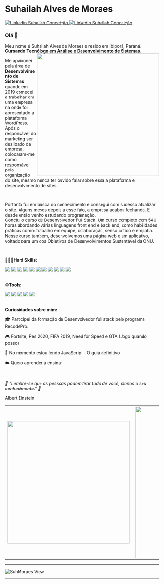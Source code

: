 
# Suhailah Alves de Moraes
  

<p>
  <a href="https://www.linkedin.com/in/suhailah-concei%C3%A7%C3%A3o-43069a150/">
    <img src="https://img.shields.io/badge/LinkedIn-0077B5?style=flat&logo=gmail&logoColor=white" alt ="Linkedin Suhailah Conceição"> <a>
   
 
  <a href="mailto:dev.suhmoraes@gmail.com">
    <img src="https://img.shields.io/badge/Gmail-D14836?style=flat&logo=gmail&logoColor=white" alt ="Linkedin Suhailah Conceição" > 
   </a>   
  </p> 


<h3>Olá 👋</h3>



<p>
  Meu nome é Suhailah Alves de Moraes e resido em Ibiporã, Paraná. <strong>Cursando Tecnólogo em Análise e Desenvolvimento de Sistemas.</strong>
  <br />
  <img align="right" src="https://ik.imagekit.io/fp3xx2hhnq/4880440-removebg-preview_aTroWVORt.png" width="400px"/> 

  Me apaixonei pela área de <strong>Desenvolvimento de Sistemas</strong> quando em 2019 comecei a  trabalhar em uma empresa na onde foi apresentado a plataforma WordPress. Após o responsável do marketing ser desligado da empresa, colocaram-me como responsável pela organização do site, mesmo nunca ter ouvido falar sobre essa a plataforma e desenvolvimento de sites.
  
</p>


<br/>  

<p>
  Portanto fui em busca do conhecimento e consegui com sucesso atualizar o site.  Alguns meses depois a esse fato, a empresa acabou fechando. E desde então venho estudando programação.   
<br/>
Concluí o curso de Desenvolvedor Full Stack. Um curso completo com 540 horas abordando várias linguagens front end e back end, como habilidades práticas como: trabalho em equipe, colaboração, senso crítico e empatia.
<br/>
Nesse curso também, desenvolvemos uma página web e um aplicativo, voltado para um dos Objetivos de Desenvolvimentos Sustentável da ONU.
</p>
<br />


<p><strong>👨🏽‍💻Hard Skills:</strong></p>
<span>
  <img src="https://img.shields.io/badge/HTML-E34F26?style=flat&logo=html5&logoColor=white"/>
  <img src="https://img.shields.io/badge/CSS3-1572B6?style=flat&logo=css3&logoColor=white"/>
  <img src="https://img.shields.io/badge/JavaScript-F7DF1E?style=flat&logo=javascript&logoColor=black"/>
  <img src="https://img.shields.io/badge/Node.js-43853D?style=flat&logo=node.js&logoColor=white" />
  <img src="https://img.shields.io/badge/React-20232A?style=flat&logo=react&logoColor=61DAFB" />
  <img src="https://img.shields.io/badge/React_Native-20232A?style=flat&logo=react&logoColor=61DAFB"/>
  <img src="https://img.shields.io/badge/MySQL-00000F?style=flat&logo=mysql&logoColor=white"/>
  <img src="https://img.shields.io/badge/MongoDB-4EA94B?style=flat&logo=mongodb&logoColor=white"/>
  <img src="https://img.shields.io/badge/Bootstrap-563D7C?style=flat&logo=bootstrap&logoColor=white" />
  <img src="https://img.shields.io/badge/Express.js-404D59?style=flat"/> 
  <img src="https://img.shields.io/badge/Java-ED8B00?style=flat&logo=java&logoColor=white"/>
</span>
<br />
<br />

<p><strong>⚙️Tools:</strong></p>
<span>
  <img src="https://img.shields.io/badge/Ubuntu-E95420?style=flat&logo=ubuntu&logoColor=white"/>
  <img src="https://img.shields.io/badge/Git-FE7A16?style=flat&logo=git&logoColor=white"/>
  <img src="https://img.shields.io/badge/Visual_Studio_Code-3776AB?style=flat&logo=Visual-Studio-Code&logoColor=white"/>  
  <img src="https://img.shields.io/badge/Linux-000000?style=flat&logo=linux&logoColor=yellow"/>
  <img src="https://img.shields.io/badge/Eclipse-430098?style=flat&logo=eclipse&logoColor=white"/>  
</span>
<br /> 
<br />


<p><strong>Curiosidades sobre mim:</strong></p>
<p>🎓 Participei da formação de Desenvolvedor full stack pelo programa RecodePro.</p>
<p>🎮 Fortnite, Pes 2020, FIFA 2019, Need for Speed e GTA (Jogo quando posso) </p>
<p>📖 No momento estou lendo JavaScript - O guia definitivo </p>
<p>☁️ Quero aprender a ensinar</p>
<br />



_💭 "Lembre-se que as pessoas podem tirar tudo de você, menos o seu conhecimento." 💭_

<p>Albert Einstein</P>
 



  
  

 <center>
<table>
    <tr>
        <td><img width="400px" align="left" src="https://github-readme-stats.vercel.app/api/top-langs/?username=SuhMoraes&hide=html&layout=compact&theme=tokyonight" /></td>
        <td><img width="495px" align="left" src="https://github-readme-stats.vercel.app/api?username=SuhMoraes&theme=tokyonight"/></td>
    </tr>   
</table>
</center> 

<hr>
  
   ![SuhMoraes View](https://komarev.com/ghpvc/?username=SuhMoraes-github-username&style=plastic)

<hr>



 
     
     
     
     
     
     
     
     
     
     
     
     
     
     
     
     
     
     
     
     
     
     
     
     
     


  
   

